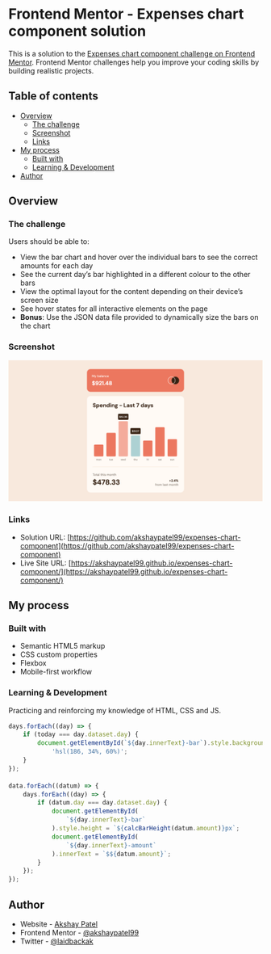 # Frontend Mentor - Expenses chart component solution

This is a solution to the [Expenses chart component challenge on Frontend Mentor](https://www.frontendmentor.io/challenges/expenses-chart-component-e7yJBUdjwt). Frontend Mentor challenges help you improve your coding skills by building realistic projects.

## Table of contents

- [Overview](#overview)
  - [The challenge](#the-challenge)
  - [Screenshot](#screenshot)
  - [Links](#links)
- [My process](#my-process)
  - [Built with](#built-with)
  - [Learning & Development](#learning-&-development)
- [Author](#author)

## Overview

### The challenge

Users should be able to:

- View the bar chart and hover over the individual bars to see the correct amounts for each day
- See the current day’s bar highlighted in a different colour to the other bars
- View the optimal layout for the content depending on their device’s screen size
- See hover states for all interactive elements on the page
- **Bonus**: Use the JSON data file provided to dynamically size the bars on the chart

### Screenshot

![](./images/screenshot.png)

### Links

- Solution URL: [https://github.com/akshaypatel99/expenses-chart-component](https://github.com/akshaypatel99/expenses-chart-component)
- Live Site URL: [https://akshaypatel99.github.io/expenses-chart-component/](https://akshaypatel99.github.io/expenses-chart-component/)

## My process

### Built with

- Semantic HTML5 markup
- CSS custom properties
- Flexbox
- Mobile-first workflow

### Learning & Development

Practicing and reinforcing my knowledge of HTML, CSS and JS.

```js
days.forEach((day) => {
	if (today === day.dataset.day) {
		document.getElementById(`${day.innerText}-bar`).style.backgroundColor =
			'hsl(186, 34%, 60%)';
	}
});

data.forEach((datum) => {
	days.forEach((day) => {
		if (datum.day === day.dataset.day) {
			document.getElementById(
				`${day.innerText}-bar`
			).style.height = `${calcBarHeight(datum.amount)}px`;
			document.getElementById(
				`${day.innerText}-amount`
			).innerText = `$${datum.amount}`;
		}
	});
});
```

## Author

- Website - [Akshay Patel](https://www.akshaypatel.dev)
- Frontend Mentor - [@akshaypatel99](https://www.frontendmentor.io/profile/akshaypatel99)
- Twitter - [@laidbackak](https://www.twitter.com/laidbackak)

